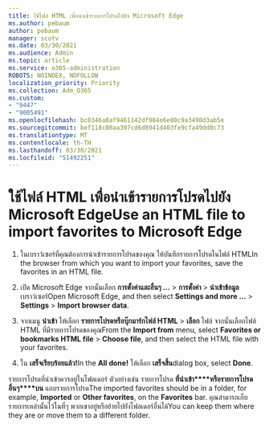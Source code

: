 ```yaml
---
title: ใช้ไฟล์ HTML เพื่อนําเข้ารายการโปรดไปยัง Microsoft Edge
ms.author: pebaum
author: pebaum
manager: scotv
ms.date: 03/30/2021
ms.audience: Admin
ms.topic: article
ms.service: o365-administration
ROBOTS: NOINDEX, NOFOLLOW
localization_priority: Priority
ms.collection: Adm_O365
ms.custom:
- "9447"
- "9005491"
ms.openlocfilehash: bc0346a8af9461142df984e6e80c9a3490d3ab5e
ms.sourcegitcommit: bef118c00aa397cd6d8941d403fe9cfa49dd8c73
ms.translationtype: MT
ms.contentlocale: th-TH
ms.lasthandoff: 03/30/2021
ms.locfileid: "51492251"
---
```

# <a name="use-an-html-file-to-import-favorites-to-microsoft-edge"></a><span data-ttu-id="dd682-102">ใช้ไฟล์ HTML เพื่อนําเข้ารายการโปรดไปยัง Microsoft Edge</span><span class="sxs-lookup"><span data-stu-id="dd682-102">Use an HTML file to import favorites to Microsoft Edge</span></span>

1. <span data-ttu-id="dd682-103">ในเบราว์เซอร์ที่คุณต้องการนําเข้ารายการโปรดของคุณ ให้บันทึกรายการโปรดในไฟล์ HTML</span><span class="sxs-lookup"><span data-stu-id="dd682-103">In the browser from which you want to import your favorites, save the favorites in an HTML file.</span></span>

1. <span data-ttu-id="dd682-104">เปิด Microsoft Edge จากนั้นเลือก **การตั้งค่าและอื่นๆ ...**  >  **การตั้งค่า**  >  **นําเข้าข้อมูล** เบราว์เซอร์</span><span class="sxs-lookup"><span data-stu-id="dd682-104">Open Microsoft Edge, and then select **Settings and more ...** > **Settings** > **Import browser data**.</span></span>

1. <span data-ttu-id="dd682-105">จากเมนู **นําเข้า** ให้เลือก **รายการโปรดหรือบุ๊กมาร์กไฟล์ HTML**  >  **เลือก** ไฟล์ จากนั้นเลือกไฟล์ HTML ที่มีรายการโปรดของคุณ</span><span class="sxs-lookup"><span data-stu-id="dd682-105">From the **Import from** menu, select **Favorites or bookmarks HTML file** > **Choose file**, and then select the HTML file with your favorites.</span></span>

1. <span data-ttu-id="dd682-106">ใน **เสร็จเรียบร้อยแล้ว!**</span><span class="sxs-lookup"><span data-stu-id="dd682-106">In the **All done!**</span></span> <span data-ttu-id="dd682-107">ให้เลือก **เสร็จสิ้น**</span><span class="sxs-lookup"><span data-stu-id="dd682-107">dialog box, select **Done**.</span></span>

<span data-ttu-id="dd682-108">รายการโปรดที่นําเข้าควรอยู่ในโฟลเดอร์ ตัวอย่างเช่น รายการโปรด **ที่นําเข้า\*\*\*\*หรือรายการโปรดอื่นๆ\*\*\*\*บน** แถบรายการโปรด</span><span class="sxs-lookup"><span data-stu-id="dd682-108">The imported favorites should be in a folder, for example, **Imported** or **Other favorites**, on the **Favorites** bar.</span></span> <span data-ttu-id="dd682-109">คุณสามารถเก็บรายการเหล่านั้นไว้ในที่ๆ พวกเขาอยู่หรือย้ายไปยังโฟลเดอร์อื่นได้</span><span class="sxs-lookup"><span data-stu-id="dd682-109">You can keep them where they are or move them to a different folder.</span></span>